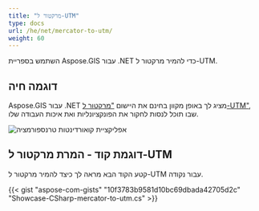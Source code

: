 ```yaml
---
title: "מרקטור ל-UTM"
type: docs
url: /he/net/mercator-to-utm/
weight: 60
---
```


השתמש בספריית Aspose.GIS עבור .NET כדי להמיר מרקטור ל-UTM.

## **דוגמה חיה**

Aspose.GIS עבור .NET מציג לך באופן מקוון בחינם את היישום ["מרקטור ל-UTM"](https://products.aspose.app/gis/transformation/mercator-to-utm), שבו תוכל לנסות לחקור את הפונקציונליות ואת איכות העבודה שלו.

![אפליקציית קואורדינטות טרנספורמציה](transform-coordinates.png)

## **דוגמת קוד - המרת מרקטור ל-UTM**

קטע הקוד הבא מראה לך כיצד להמיר מרקטור ל-UTM עבור נקודה.

{{< gist "aspose-com-gists" "10f3783b9581d10bc69dbada42705d2c" "Showcase-CSharp-mercator-to-utm.cs" >}}
